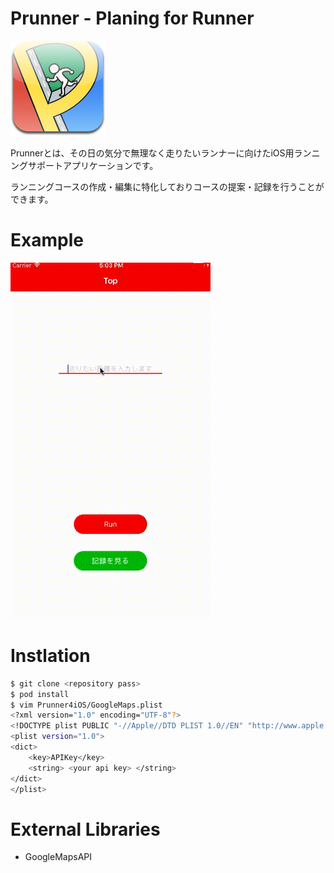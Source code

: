 # Prunner - Planing for Runner
![icon](Docs/icon.png)

Prunnerとは、その日の気分で無理なく走りたいランナーに向けたiOS用ランニングサポートアプリケーションです。

ランニングコースの作成・編集に特化しておりコースの提案・記録を行うことができます。

# Example
![exmaple](Docs/example.gif)

# Instlation
```bash
$ git clone <repository pass>
$ pod install
$ vim Prunner4iOS/GoogleMaps.plist
<?xml version="1.0" encoding="UTF-8"?>
<!DOCTYPE plist PUBLIC "-//Apple//DTD PLIST 1.0//EN" "http://www.apple.com/DTDs/PropertyList-1.0.dtd">
<plist version="1.0">
<dict>
    <key>APIKey</key>
    <string> <your api key> </string>
</dict>
</plist>
```

# External Libraries
- GoogleMapsAPI
